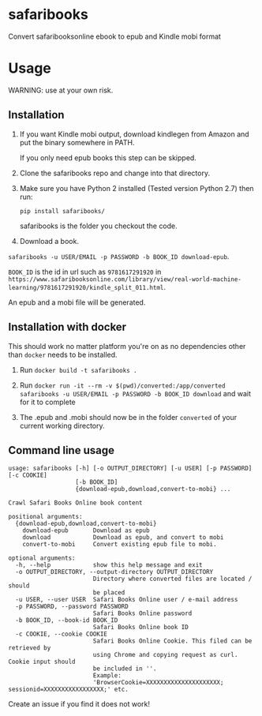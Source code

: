 # safaribooks
Convert safaribooksonline ebook to epub and Kindle mobi format

# Usage
WARNING: use at your own risk.

## Installation

1. If you want Kindle mobi output, download kindlegen from Amazon and put the binary somewhere in PATH.

   If you only need epub books this step can be skipped.
   
2. Clone the safaribooks repo and change into that directory.

3. Make sure you have Python 2 installed (Tested version Python 2.7) then run:

   `pip install safaribooks/`

   safaribooks is the folder you checkout the code.

4. Download a book.

  `safaribooks -u USER/EMAIL -p PASSWORD -b BOOK_ID download-epub`.

   `BOOK_ID` is the id in url such as `9781617291920` in `https://www.safaribooksonline.com/library/view/real-world-machine-learning/9781617291920/kindle_split_011.html`.

   An epub and a mobi file will be generated.


## Installation with docker

This should work no matter platform you're on as no dependencies other than `docker` needs to be installed.

1. Run `docker build -t safaribooks .`

2. Run `docker run -it --rm -v $(pwd)/converted:/app/converted safaribooks -u USER/EMAIL -p PASSWORD -b BOOK_ID download` and wait for it to complete

3. The .epub and .mobi should now be in the folder `converted` of your current working directory.

## Command line usage

```
usage: safaribooks [-h] [-o OUTPUT_DIRECTORY] [-u USER] [-p PASSWORD] [-c COOKIE]
                   [-b BOOK_ID]
                   {download-epub,download,convert-to-mobi} ...

Crawl Safari Books Online book content

positional arguments:
  {download-epub,download,convert-to-mobi}
    download-epub       Download as epub
    download            Download as epub, and convert to mobi
    convert-to-mobi     Convert existing epub file to mobi.

optional arguments:
  -h, --help            show this help message and exit
  -o OUTPUT_DIRECTORY, --output-directory OUTPUT_DIRECTORY
                        Directory where converted files are located / should
                        be placed
  -u USER, --user USER  Safari Books Online user / e-mail address
  -p PASSWORD, --password PASSWORD
                        Safari Books Online password
  -b BOOK_ID, --book-id BOOK_ID
                        Safari Books Online book ID
  -c COOKIE, --cookie COOKIE 
                        Safari Books Online Cookie. This filed can be retrieved by
                        using Chrome and copying request as curl. Cookie input should
                        be included in ''.
                        Example:
                        'BrowserCookie=XXXXXXXXXXXXXXXXXXXXX; sessionid=XXXXXXXXXXXXXXXXX;' etc.
```

Create an issue if you find it does not work!
